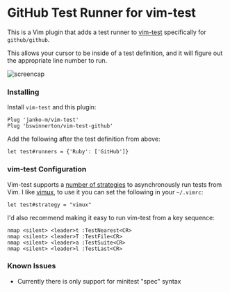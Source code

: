 # GitHub Test Runner for vim-test

This is a Vim plugin that adds a test runner to
[vim-test](https://github.com/janko-m/vim-test) specifically for
`github/github`.

This allows your cursor to be inside of a test definition, and it will figure
out the appropriate line number to run.

![screencap](https://cloud.githubusercontent.com/assets/934497/12875253/0009a10a-cdb4-11e5-9182-6bf586bc344c.gif)

### Installing

Install `vim-test` and this plugin:

```viml
Plug 'janko-m/vim-test'
Plug 'bswinnerton/vim-test-github'
```

Add the following after the test definition from above:

```viml
let test#runners = {'Ruby': ['GitHub']}
```

### vim-test Configuration

Vim-test supports a [number of
strategies](https://github.com/janko-m/vim-test#strategies) to asynchronously
run tests from Vim. I like [vimux](https://github.com/benmills/vimux), to use it
you can set the following in your `~/.vimrc`:

```viml
let test#strategy = "vimux"
```

I'd also recommend making it easy to run vim-test from a key sequence:

```viml
nmap <silent> <leader>t :TestNearest<CR>
nmap <silent> <leader>T :TestFile<CR>
nmap <silent> <leader>a :TestSuite<CR>
nmap <silent> <leader>l :TestLast<CR>
```

### Known Issues

- Currently there is only support for minitest "spec" syntax
